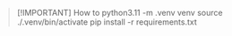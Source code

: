 > [!IMPORTANT] How to
> python3.11 -m .venv venv
> source ./.venv/bin/activate
> pip install -r requirements.txt